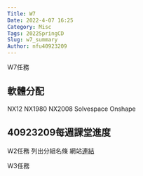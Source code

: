 ```yaml
---
Title: W7
Date: 2022-4-07 16:25
Category: Misc
Tags: 2022SpringCD
Slug: w7_summary
Author: nfu40923209
---
```


W7任務

<!-- PELICAN_END_SUMMARY -->

軟體分配
----
NX12
NX1980
NX2008
Solvespace
Onshape


40923209每週課堂進度
----

W2任務 列出分組名條
網站[連結]

[連結]:https://nfu40923209.github.io/cd2022/content/%E5%88%86%E7%B5%84.html
W3任務



